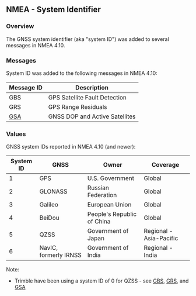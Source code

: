 ## NMEA - System Identifier

### Overview

The GNSS system identifier (aka "system ID") was added to several messages in NMEA 4.10.



### Messages

System ID was added to the following messages in NMEA 4.10:

| Message ID                                                   | Description                    |
| ------------------------------------------------------------ | ------------------------------ |
| GBS | GPS Satellite Fault Detection |
| GRS | GPS Range Residuals |
| [GSA](../messages/gsa.md)                                    | GNSS DOP and Active Satellites |



### Values

GNSS system IDs reported in NMEA 4.10 (and newer):

| System ID | GNSS                  | Owner                      | Coverage                |
| --------- | --------------------- | -------------------------- | ----------------------- |
| 1         | GPS                   | U.S. Government            | Global                  |
| 2         | GLONASS               | Russian Federation         | Global                  |
| 3         | Galileo               | European Union             | Global                  |
| 4         | BeiDou                | People's Republic of China | Global                  |
| 5         | QZSS                  | Government of Japan        | Regional - Asia-Pacific |
| 6         | NavIC, formerly IRNSS | Government of India        | Regional - India        |

Note:

- Trimble have been using a system ID of 0 for QZSS - see [GBS](https://receiverhelp.trimble.com/alloy-gnss/en-us/NMEA-0183messages_gbs.html), [GRS](https://receiverhelp.trimble.com/alloy-gnss/en-us/NMEA-0183messages_grs.html), and [GSA](https://receiverhelp.trimble.com/alloy-gnss/en-us/NMEA-0183messages_gsa.html)
